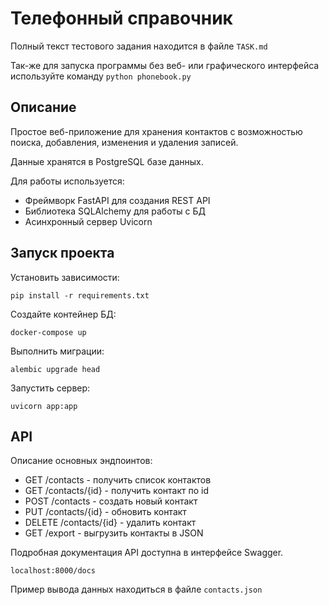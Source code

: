 # Телефонный справочник
Полный текст тестового задания находится в файле ```TASK.md```

Так-же для запуска программы без веб- или графического интерфейса используйте команду
```python phonebook.py```
## Описание
Простое веб-приложение для хранения контактов с возможностью поиска, добавления, изменения и удаления записей.

Данные хранятся в PostgreSQL базе данных.

Для работы используется:

* Фреймворк FastAPI для создания REST API
* Библиотека SQLAlchemy для работы с БД
* Асинхронный сервер Uvicorn

## Запуск проекта

Установить зависимости:

```
pip install -r requirements.txt
```
Создайте контейнер БД:

```
docker-compose up
```

Выполнить миграции:

```
alembic upgrade head
```

Запустить сервер:
```
uvicorn app:app
```

## API

Описание основных эндпоинтов:

* GET /contacts - получить список контактов
* GET /contacts/{id} - получить контакт по id 
* POST /contacts - создать новый контакт 
* PUT /contacts/{id} - обновить контакт 
* DELETE /contacts/{id} - удалить контакт 
* GET /export - выгрузить контакты в JSON

Подробная документация API доступна в интерфейсе Swagger. 
```
localhost:8000/docs
```
Пример вывода данных находиться в файле ```contacts.json```